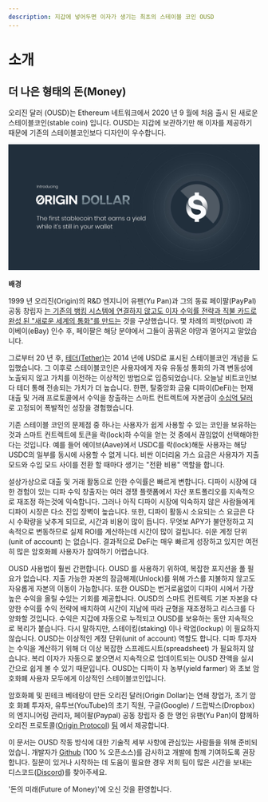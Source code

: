 ```yaml
---
description: 지갑에 넣어두면 이자가 생기는 최초의 스테이블 코인 OUSD
---
```


# 소개

## **더 나은 형태의 돈\(Money\)**

오리진 달러 \(OUSD\)는 Ethereum 네트워크에서 2020 년 9 월에 처음 출시 된 새로운 스테이블코인\(stable coin\) 입니다. OUSD는 지갑에 보관하기만 해 이자를 제공하기 때문에 기존의 스테이블코인보다 디자인이 우수합니다.

![](.gitbook/assets/origin-dollar-summary.jpeg)

**배경**

1999 년 오리진\(Origin\)의 R&D 엔지니어 유팬\(Yu Pan\)과 그의 동료 페이팔\(PayPal\) 공동 창립자 [는 기존의 뱅킹 시스템에 연결하지 않고도 이자 수익률 전략과 직불 카드로 완성 된 "새로운 세계의 통화"를 만드는](https://www.cnbc.com/2017/08/14/david-sacks-cryptocurrency-interview.html) 것을 구상했습니다. 몇 차례의 피벗\(pivot\) 과 이베이\(eBay\) 인수 후, 페이팔은 해당 분야에서 그들이 꿈꿔온 야망과 멀어지고 말았습니다.

그로부터 20 년 후, [테더\(Tether\)](https://tether.to/)는 2014 년에 USD로 표시된 스테이블코인 개념을 도입했습니다. 그 이후로 스테이블코인은 사용자에게 자유 유동성 통화의 가격 변동성에 노출되지 않고 가치를 이전하는 이상적인 방법으로 입증되었습니다. 오늘날 비트코인보다 테더 통해 전송되는 가치가 더 높습니다. 한편, 탈중앙화 금융 디파이\(DeFi\)는 현재 대출 및 거래 프로토콜에서 수익을 창출하는 스마트 컨트렉트에 자본금이 [수십억 달러](https://defipulse.com/) 로 고정되어 폭발적인 성장을 경험했습니다.

기존 스테이블 코인의 문제점 중 하나는 사용자가 쉽게 사용할 수 있는 코인을 보유하는 것과 스마트 컨트렉트에 토큰을 락\(lock\)하 수익을 얻는 것 중에서 끊임없이 선택해야한다는 것입니다. 예를 들어 에이브\(Aave\)에서 USDC를 락\(lock\)해둔 사용자는 해당 USDC의 일부를 동시에 사용할 수 없게 니다. 비싼 이더리움 가스 요금은 사용자가 지출 모드와 수입 모드 사이를 전환 할 때마다 생기는 "전환 비용" 역할을 합니다.

설상가상으로 대출 및 거래 활동으로 인한 수익률은 빠르게 변합니다. 디파이 시장에 대한 경험이 있는 디파 수익 창출자는 여러 경쟁 플랫폼에서 자산 포트폴리오를 지속적으로 재조정 하는것에 익숙합니다. 그러나 아직 디파이 시장에 익숙하지 않은 사람들에게 디파이 시장은 다소 진입 장벽이 높습니다. 또한, 디파이 활동시 소요되는 스 요금은 다시 수확량을 낮추게 되므로, 시간과 비용이 많이 듭니다. 무엇보 APY가 불안정하고 지속적으로 변동하므로 실제 ROI를 계산하는데 시간이 많이 걸립니다. 쉬운 계정 단위\(unit of account\) 는 없습니다. 결과적으로 DeFi는 매우 빠르게 성장하고 있지만 여전히 많은 암호화폐 사용자가 참여하기 어렵습니다.

OUSD 사용법이 훨씬 간편합니다. OUSD 를 사용하기 위하여, 복잡한 포지션을 풀 필요가 없습니다. 지출 가능한 자본의 잠금해제\(Unlock\)를 위해 가스를 지불하지 않고도 자유롭게 자본의 이동이 가능합니다. 또한 OUSD는 번거로움없이 디파이 시에서 가장 높은 수익을 올릴 수있는 기회를 제공합니다. OUSD의 스마트 컨트렉트 기본 자본을 다양한 수익률 수익 전략에 배치하여 시간이 지남에 따라 균형을 재조정하고 리스크를 다양화할 것입니다. 수익은 지갑에 자동으로 누적되고 OUSD를 보유하는 동안 지속적으로 복리가 붙습니다. 다시 말하지만, 스테이킹\(staking\) 이나 락업\(lockup\) 이 필요하지 않습니다. OUSD는 이상적인 계정 단위\(unit of account\) 역할도 합니다. 디파 투자자는 수익을 계산하기 위해 더 이상 복잡한 스프레드시트\(spreadsheet\) 가 필요하지 않습니다. 복리 이자가 자동으로 붙으면서 지속적으로 업데이트되는 OUSD 잔액을 실시간으로 쉽게 볼 수 있기 때문입니다. OUSD는 디파이 자 농부\(yield farmer\) 와 초보 암호화폐 사용자 모두에게 이상적인 스테이블코인입니다.

암호화폐 및 핀테크 베테랑이 만든 오리진 달러\(Origin Dollar\)는 연쇄 창업가, 초기 암호 화폐 투자자, 유투브\(YouTube\)의 초기 직원, 구글\(Google\) / 드랍박스\(Dropbox\)의 엔지니어링 관리자, 페이팔\(Paypal\) 공동 창립자 중 한 명인 유팬\(Yu Pan\)이 함께하  오리진 프로토콜\([Origin Protocol](https://www.originprotocol.com)\)  [팀](https://www.originprotocol.com/team) 에서 제공합니다. 

이 문서는 OUSD 작동 방식에 대한 기술적 세부 사항에 관심있는 사람들을 위해 준비되었습니. 개발자가 [Github](http://www.github.com/OriginProtocol)  \(100 % 오픈소스\)를 감사하고 개발에 함께 기여하도록 권장합니다. 질문이 있거나 시작하는 데 도움이 필요한 경우 저희 팀이 많은 시간을 보내는 디스코드\([Discord](https://www.originprotocol.com/discord)\)를 찾아주세요.

'돈의 미래\(Future of Money\)'에 오신 것을 환영합니다.


